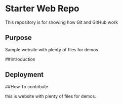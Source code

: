 # Starter Web Repo

This repository is for showing how Git and GitHub work

## Purpose

Sample website with plenty of files for demos


##Introduction


## Deployment


##How To contribute

this is website with plenty of files for demos.
